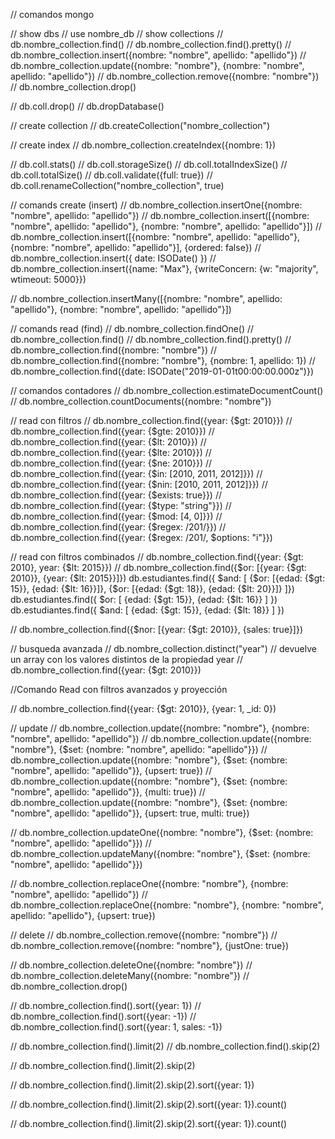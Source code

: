 // comandos mongo

// show dbs
// use nombre_db
// show collections
// db.nombre_collection.find()
// db.nombre_collection.find().pretty()
// db.nombre_collection.insert({nombre: "nombre", apellido: "apellido"})
// db.nombre_collection.update({nombre: "nombre"}, {nombre: "nombre", apellido: "apellido"})
// db.nombre_collection.remove({nombre: "nombre"})
// db.nombre_collection.drop()


// db.coll.drop()
// db.dropDatabase()

// create collection
// db.createCollection("nombre_collection")

// create index
// db.nombre_collection.createIndex({nombre: 1})

// db.coll.stats()
// db.coll.storageSize()
// db.coll.totalIndexSize()
// db.coll.totalSize()
// db.coll.validate({full: true})
// db.coll.renameCollection("nombre_collection", true)

// comands create (insert)
// db.nombre_collection.insertOne({nombre: "nombre", apellido: "apellido"})
// db.nombre_collection.insert([{nombre: "nombre", apellido: "apellido"}, {nombre: "nombre", apellido: "apellido"}])
// db.nombre_collection.insert([{nombre: "nombre", apellido: "apellido"}, {nombre: "nombre", apellido: "apellido"}], {ordered: false})
// db.nombre_collection.insert({ date: ISODate() }) 
// db.nombre_collection.insert({name: "Max"}, {writeConcern: {w: "majority", wtimeout: 5000}})

// db.nombre_collection.insertMany([{nombre: "nombre", apellido: "apellido"}, {nombre: "nombre", apellido: "apellido"}])

// comands read (find)
// db.nombre_collection.findOne()
// db.nombre_collection.find()
// db.nombre_collection.find().pretty()
// db.nombre_collection.find({nombre: "nombre"})
// db.nombre_collection.find({nombre: "nombre"}, {nombre: 1, apellido: 1})
// db.nombre_collection.find({date: ISODate("2019-01-01t00:00:00.000z")})

// comandos contadores
// db.nombre_collection.estimateDocumentCount()
// db.nombre_collection.countDocuments({nombre: "nombre"})

// read con filtros
// db.nombre_collection.find({year: {$gt: 2010}})
// db.nombre_collection.find({year: {$gte: 2010}})
// db.nombre_collection.find({year: {$lt: 2010}})
// db.nombre_collection.find({year: {$lte: 2010}})
// db.nombre_collection.find({year: {$ne: 2010}})
// db.nombre_collection.find({year: {$in: [2010, 2011, 2012]}})
// db.nombre_collection.find({year: {$nin: [2010, 2011, 2012]}})
// db.nombre_collection.find({year: {$exists: true}})
// db.nombre_collection.find({year: {$type: "string"}})
// db.nombre_collection.find({year: {$mod: [4, 0]}})
// db.nombre_collection.find({year: {$regex: /201/}})
// db.nombre_collection.find({year: {$regex: /201/, $options: "i"}})

// read con filtros combinados
// db.nombre_collection.find({year: {$gt: 2010}, year: {$lt: 2015}})
// db.nombre_collection.find({$or: [{year: {$gt: 2010}}, {year: {$lt: 2015}}]})
 db.estudiantes.find({
    $and: [
        {$or: [{edad: {$gt: 15}}, {edad: {$lt: 16}}]},
        {$or: [{edad: {$gt: 18}}, {edad: {$lt: 20}}]}
    ]})
 db.estudiantes.find({ $or: [ {edad: {$gt: 15}}, {edad: {$lt: 16}} ] })
 db.estudiantes.find({ $and: [ {edad: {$gt: 15}}, {edad: {$lt: 18}} ] })
    
// db.nombre_collection.find({$nor: [{year: {$gt: 2010}}, {sales: true}]})

// busqueda avanzada
// db.nombre_collection.distinct("year") // devuelve un array con los valores distintos de la propiedad year
// db.nombre_collection.find({year: {$gt: 2010}})

//Comando Read con filtros avanzados y proyección

// db.nombre_collection.find({year: {$gt: 2010}}, {year: 1, _id: 0})


// update
// db.nombre_collection.update({nombre: "nombre"}, {nombre: "nombre", apellido: "apellido"})
// db.nombre_collection.update({nombre: "nombre"}, {$set: {nombre: "nombre", apellido: "apellido"}})
// db.nombre_collection.update({nombre: "nombre"}, {$set: {nombre: "nombre", apellido: "apellido"}}, {upsert: true})
// db.nombre_collection.update({nombre: "nombre"}, {$set: {nombre: "nombre", apellido: "apellido"}}, {multi: true})
// db.nombre_collection.update({nombre: "nombre"}, {$set: {nombre: "nombre", apellido: "apellido"}}, {upsert: true, multi: true})

// db.nombre_collection.updateOne({nombre: "nombre"}, {$set: {nombre: "nombre", apellido: "apellido"}})
// db.nombre_collection.updateMany({nombre: "nombre"}, {$set: {nombre: "nombre", apellido: "apellido"}})

// db.nombre_collection.replaceOne({nombre: "nombre"}, {nombre: "nombre", apellido: "apellido"})
// db.nombre_collection.replaceOne({nombre: "nombre"}, {nombre: "nombre", apellido: "apellido"}, {upsert: true})

// delete
// db.nombre_collection.remove({nombre: "nombre"})
// db.nombre_collection.remove({nombre: "nombre"}, {justOne: true})

// db.nombre_collection.deleteOne({nombre: "nombre"})
// db.nombre_collection.deleteMany({nombre: "nombre"})
// db.nombre_collection.drop()

// db.nombre_collection.find().sort({year: 1})
// db.nombre_collection.find().sort({year: -1})
// db.nombre_collection.find().sort({year: 1, sales: -1})

// db.nombre_collection.find().limit(2)
// db.nombre_collection.find().skip(2)

// db.nombre_collection.find().limit(2).skip(2)

// db.nombre_collection.find().limit(2).skip(2).sort({year: 1})

// db.nombre_collection.find().limit(2).skip(2).sort({year: 1}).count()


// db.nombre_collection.find().limit(2).skip(2).sort({year: 1}).count()


